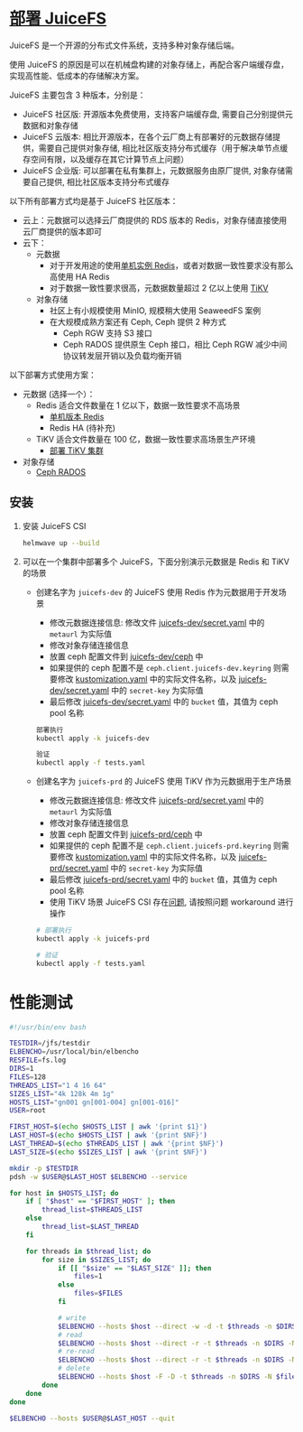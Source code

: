 # [部署 JuiceFS](https://juicefs.com/docs/zh/community/introduction/)

JuiceFS 是一个开源的分布式文件系统，支持多种对象存储后端。

使用 JuiceFS 的原因是可以在机械盘构建的对象存储上，再配合客户端缓存盘，实现高性能、低成本的存储解决方案。

JuiceFS 主要包含 3 种版本，分别是：

* JuiceFS 社区版: 开源版本免费使用，支持客户端缓存盘, 需要自己分别提供元数据和对象存储
* JuiceFS 云版本: 相比开源版本，在各个云厂商上有部署好的元数据存储提供，需要自己提供对象存储, 相比社区版支持分布式缓存（用于解决单节点缓存空间有限，以及缓存在其它计算节点上问题）
* JuiceFS 企业版: 可以部署在私有集群上，元数据服务由原厂提供, 对象存储需要自己提供, 相比社区版本支持分布式缓存

以下所有部署方式均是基于 JuiceFS 社区版本：

* 云上：元数据可以选择云厂商提供的 RDS 版本的 Redis，对象存储直接使用云厂商提供的版本即可
* 云下：
    * 元数据
        * 对于开发用途的使用[单机实例 Redis](../redis/README.md)，或者对数据一致性要求没有那么高使用 HA Redis
        * 对于数据一致性要求很高，元数据数量超过 2 亿以上使用 [TiKV](https://tikv.org/)
    * 对象存储
        * 社区上有小规模使用 MinIO, 规模稍大使用 SeaweedFS 案例
        * 在大规模成熟方案还有 Ceph, Ceph 提供 2 种方式
            * Ceph RGW 支持 S3 接口
            * Ceph RADOS 提供原生 Ceph 接口，相比 Ceph RGW 减少中间协议转发层开销以及负载均衡开销

以下部署方式使用方案：

* 元数据 (选择一个）：
    * Redis 适合文件数量在 1 亿以下，数据一致性要求不高场景
        * [单机版本 Redis](../redis/README.md)
        * Redis HA (待补充)
    * TiKV 适合文件数量在 100 亿，数据一致性要求高场景生产环境
        * [部署 TiKV 集群](../tikv/README.md)
* 对象存储
    * [Ceph RADOS](../cephadm/2-ceph-rados.md)

## 安装

1. 安装 JuiceFS CSI

    ```bash
    helmwave up --build
    ```
2. 可以在一个集群中部署多个 JuiceFS，下面分别演示元数据是 Redis 和 TiKV 的场景

    * 创建名字为 `juicefs-dev` 的 JuiceFS 使用 Redis 作为元数据用于开发场景
        * 修改元数据连接信息: 修改文件 [juicefs-dev/secret.yaml](juicefs-dev/secret.yaml) 中的 `metaurl` 为实际值
        * 修改对象存储连接信息
        * 放置 ceph 配置文件到 [juicefs-dev/ceph](juicefs-dev/ceph) 中
        * 如果提供的 ceph 配置不是 `ceph.client.juicefs-dev.keyring` 则需要修改 [kustomization.yaml](juicefs-dev/kustomization.yaml) 中的实际文件名称，以及 [juicefs-dev/secret.yaml](juicefs-dev/secret.yaml) 中的 `secret-key` 为实际值
        * 最后修改 [juicefs-dev/secret.yaml](juicefs-dev/secret.yaml) 中的 `bucket` 值，其值为 ceph pool 名称

        ```bash
        部署执行
        kubectl apply -k juicefs-dev

        验证
        kubectl apply -f tests.yaml
        ```

    * 创建名字为 `juicefs-prd` 的 JuiceFS 使用 TiKV 作为元数据用于生产场景
        * 修改元数据连接信息: 修改文件 [juicefs-prd/secret.yaml](juicefs-prd/secret.yaml) 中的 `metaurl` 为实际值
        * 修改对象存储连接信息
        * 放置 ceph 配置文件到 [juicefs-prd/ceph](juicefs-prd/ceph) 中
        * 如果提供的 ceph 配置不是 `ceph.client.juicefs-prd.keyring` 则需要修改 [kustomization.yaml](juicefs-prd/kustomization.yaml) 中的实际文件名称，以及 [juicefs-prd/secret.yaml](juicefs-prd/secret.yaml) 中的 `secret-key` 为实际值
        * 最后修改 [juicefs-prd/secret.yaml](juicefs-prd/secret.yaml) 中的 `bucket` 值，其值为 ceph pool 名称
        * 使用 TiKV 场景 JuiceFS CSI 存在[问题](https://github.com/juicedata/juicefs-csi-driver/issues/443#issuecomment-2323272940), 请按照问题 workaround 进行操作

        ```bash
        # 部署执行
        kubectl apply -k juicefs-prd

        # 验证
        kubectl apply -f tests.yaml
        ``` 


# 性能测试

```bash
#!/usr/bin/env bash

TESTDIR=/jfs/testdir
ELBENCHO=/usr/local/bin/elbencho
RESFILE=fs.log
DIRS=1
FILES=128
THREADS_LIST="1 4 16 64"
SIZES_LIST="4k 128k 4m 1g"
HOSTS_LIST="gn001 gn[001-004] gn[001-016]"
USER=root

FIRST_HOST=$(echo $HOSTS_LIST | awk '{print $1}')
LAST_HOST=$(echo $HOSTS_LIST | awk '{print $NF}')
LAST_THREAD=$(echo $THREADS_LIST | awk '{print $NF}')
LAST_SIZE=$(echo $SIZES_LIST | awk '{print $NF}')

mkdir -p $TESTDIR
pdsh -w $USER@$LAST_HOST $ELBENCHO --service

for host in $HOSTS_LIST; do
    if [ "$host" == "$FIRST_HOST" ]; then
        thread_list=$THREADS_LIST
    else
        thread_list=$LAST_THREAD
    fi

    for threads in $thread_list; do
        for size in $SIZES_LIST; do
            if [[ "$size" == "$LAST_SIZE" ]]; then
                files=1
            else
                files=$FILES
            fi

            # write
            $ELBENCHO --hosts $host --direct -w -d -t $threads -n $DIRS -N $files -s $size --resfile $RESFILE $TESTDIR
            # read
            $ELBENCHO --hosts $host --direct -r -t $threads -n $DIRS -N $files -s $size --resfile $RESFILE $TESTDIR
            # re-read
            $ELBENCHO --hosts $host --direct -r -t $threads -n $DIRS -N $files -s $size --resfile $RESFILE $TESTDIR
            # delete
            $ELBENCHO --hosts $host -F -D -t $threads -n $DIRS -N $files $TESTDIR
        done
    done 
done

$ELBENCHO --hosts $USER@$LAST_HOST --quit
```